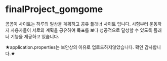 # finalProject_gomgome

곰곰이 사이트는 
하루의 일상을 계획하고 공유 플래너 사이트 입니다.
시험부터 운동까지 사용자들이 서로의 계획을 공유하여 목표를 보다 
성공적으로 달성할 수 있도록 플래너 기능을 제공하고 있습니다.

★application.properties는 보안상의 이유로 업로드하지않았습니다. 확인 감사합니다.★
